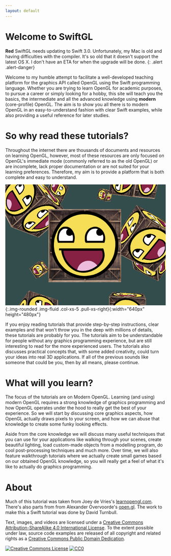 ```yaml
---
layout: default
---
```

<div class="jumbotron jumbotron-fluid">
<div class="container">
  <h1 class="display-3">Welcome to SwiftGL</h1>
</div>
</div>

**Red** SwiftGL needs updating to Swift 3.0. Unfortunately, my Mac is old and having difficulties with the compiler. It's so old that it doesn't support the latest OS X. I don't have an ETA for when the upgrade will be done.
{: .alert .alert-danger}

Welcome to my humble attempt to facilitate a well-developed teaching platform for the graphics API called OpenGL using the Swift programming language. Whether you are trying to learn OpenGL for academic purposes, to pursue a career or simply looking for a hobby, this site will teach you the basics, the intermediate and all the advanced knowledge using **modern** (core-profile) OpenGL. The aim is to show you all there is to modern OpenGL in an easy-to-understand fashion with clear Swift examples, while also providing a useful reference for later studies.

# So why read these tutorials?

Throughout the internet there are thousands of documents and resources on learning OpenGL, however, most of these resources are only focused on OpenGL's immediate mode (commonly referred to as the old OpenGL) or are incomplete, lack proper documentation or are not suited for your learning preferences. Therefore, my aim is to provide a platform that is both complete and easy to understand. 

![Image of smiling textured containers in OpenGL](/images/index.png){:.img-rounded .img-fluid .col-xs-5 .pull-xs-right}{:width="640px" height="480px"}

If you enjoy reading tutorials that provide step-by-step instructions, clear examples and that won't throw you in the deep with millions of details, these tutorials are probably for you. The tutorials aim to be understandable for people without any graphics programming experience, but are still interesting to read for the more experienced users. The tutorials also discusses practical concepts that, with some added creativity, could turn your ideas into real 3D applications. If all of the previous sounds like someone that could be you, then by all means, please continue.

# What will you learn?

The focus of the tutorials are on Modern OpenGL. Learning (and using) modern OpenGL requires a strong knowledge of graphics programming and how OpenGL operates under the hood to really get the best of your experience. So we will start by discussing core graphics aspects, how OpenGL actually draws pixels to your screen, and how we can abuse that knowledge to create some funky looking effects.

Aside from the core knowledge we will discuss many useful techniques that you can use for your applications like walking through your scenes, create beautiful lighting, load custom-made objects from a modelling program, do cool post-processing techniques and much more. Over time, we will also feature walkthrough tutorials where we actually create small games based on our obtained OpenGL knowledge, so you will really get a feel of what it's like to actually do graphics programming.

# About

Much of this tutorial was taken from Joey de Vries's [learnopengl.com](http://learnopengl.com/). There's also parts from from Alexander Overvoorde's [open.gl](https://open.gl/introduction). The work to make this a Swift tutorial was done by David Turnbull.

Text, images, and videos are licensed under a <a rel="license" href="http://creativecommons.org/licenses/by-sa/4.0/">Creative Commons Attribution-ShareAlike 4.0 International License</a>. To the extent possible under law, source code examples are released of all copyright and related rights as a <a rel="license" href="http://creativecommons.org/publicdomain/zero/1.0/">Creative Commons Public Domain Dedication</a>.

<a rel="license" href="http://creativecommons.org/licenses/by-sa/4.0/"><img alt="Creative Commons License" src="https://i.creativecommons.org/l/by-sa/4.0/88x31.png" width="88px" height="31px" /></a>
<a rel="license" href="http://creativecommons.org/publicdomain/zero/1.0/"><img src="http://i.creativecommons.org/p/zero/1.0/88x31.png" alt="CC0" width="88px" height="31px" /></a>
